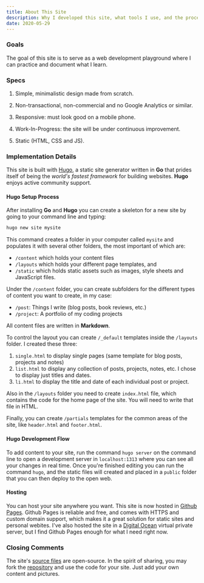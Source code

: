 ```yaml
---
title: About This Site
description: Why I developed this site, what tools I use, and the process I follow
date: 2020-05-29
---
```


### Goals
The goal of this site is to serve as a web development playground where I can practice and document what I learn. 

### Specs

1. Simple, minimalistic design made from scratch.

2. Non-transactional, non-commercial and no Google Analytics or similar.

3. Responsive: must look good on a mobile phone.

4. Work-In-Progress: the site will be under continuous improvement.

5. Static (HTML, CSS and JS).

### Implementation Details

This site is built with [Hugo](https://gohugo.io), a static site generator written in **Go** that prides itself of being the *world's fastest framework* for building websites. **Hugo** enjoys active community support. 

#### Hugo Setup Process

After installing **Go** and **Hugo** you can create a skeleton for a new site by going to your command line and typing:

``` bash
hugo new site mysite
```
This command creates a folder in your computer called `mysite` and populates it with several other folders, the most important of which are:

* `/content` which holds your content files
* `/layouts` which holds your different page templates, and 
* `/static` which holds static assets such as images, style sheets and JavaScript files.

Under the `/content` folder, you can create subfolders for the different types of content you want to create, in my case:

* `/post`: Things I write (blog posts, book reviews, etc.)
* `/project`: A portfolio of my coding projects

All content files are written in **Markdown**.

To control the layout you can create `/_default` templates inside the `/layouts` folder. I created these three:

1. `single.html` to display single pages (same template for blog posts, projects and notes)
2. `list.html` to display any collection of posts, projects, notes, etc. I chose to display just titles and dates.
3. `li.html` to display the title and date of each individual post or project.

Also in the `/layouts` folder you need to create `index.html` file, which contains the code for the home page of the site. You will need to write that file in HTML.

Finally, you can create `/partials` templates for the common areas of the site, like `header.html` and `footer.html`.

#### Hugo Development Flow

To add content to your site, run the command `hugo server` on the command line to open a development server in `localhost:1313` where you can see all your changes in real time. Once you're finished editing you can run the command `hugo`, and the static files will created and placed in a `public` folder that you can then deploy to the open web.

#### Hosting
You can host your site anywhere you want. This site is now hosted in [Github Pages](https://pages.github.com). Github Pages is reliable and free, and comes with HTTPS and custom domain support, which makes it a great solution for static sites and personal webites. I've also hosted the site in a [Digital Ocean](https://digitalocean.com) virtual private server, but I find Github Pages enough for what I need right now.

### Closing Comments

The site's [source files](https://github.com/mariobox/mariosanchez.org) are open-source. In the spirit of sharing, you may fork the [repository](https://github.com/mariobox/mariosanchez.org) and use the code for your site. Just add your own content and pictures.

